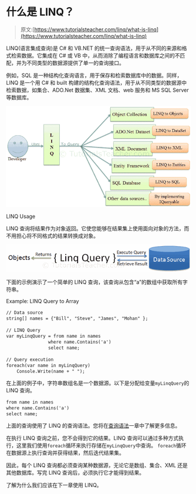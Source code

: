 # 什么是 LINQ？

> 原文:[https://www.tutorialsteacher.com/linq/what-is-linq](https://www.tutorialsteacher.com/linq/what-is-linq)

LINQ(语言集成查询)是 C# 和 VB.NET 的统一查询语法，用于从不同的来源和格式检索数据。它集成在 C# 或 VB 中，从而消除了编程语言和数据库之间的不匹配，并为不同类型的数据源提供了单一的查询接口。

例如，SQL 是一种结构化查询语言，用于保存和检索数据库中的数据。同样，LINQ 是一个用 C# 和 built 构建的结构化查询语法，用于从不同类型的数据源中检索数据，如集合、ADO.Net 数据集、XML 文档、web 服务和 MS SQL Server 等数据库。

[![C# LINQ usage](img/f7b335dc35a632812d6d8424d76285a3.png)](../../Content/images/linq/linq-usage.PNG) 

LINQ Usage



LINQ 查询将结果作为对象返回。它使您能够在结果集上使用面向对象的方法，而不用担心将不同格式的结果转换成对象。

[![LINQ Query](img/27de9fee9ac0258ec27a5aab8a9d82b4.png)](../../Content/images/linq/linq-execution.PNG) 

下面的示例演示了一个简单的 LINQ 查询，该查询从包含“a”的数组中获取所有字符串。

Example: LINQ Query to Array

```
// Data source
string[] names = {"Bill", "Steve", "James", "Mohan" };

// LINQ Query 
var myLinqQuery = from name in names
                where name.Contains('a')
                select name;

// Query execution
foreach(var name in myLinqQuery)
    Console.Write(name + " "); 
```

在上面的例子中，字符串数组名是一个数据源。以下是分配给变量`myLinqQuery`的 LINQ 查询。

```
from name in names
where name.Contains('a')
select name; 
```

上面的查询使用了 LINQ 的查询语法。您将在[查询语法](/linq/linq-query-syntax)一章中了解更多信息。

在执行 LINQ 查询之前，您不会得到它的结果。LINQ 查询可以通过多种方式执行，这里我们使用`foreach`循环来执行存储在`myLinqQuery`中查询。 `foreach`循环在数据源上执行查询并获得结果，然后迭代结果集。

因此，每个 LINQ 查询都必须查询某种数据源，无论它是数组、集合、XML 还是其他数据库。写完 LINQ 查询后，必须执行它才能得到结果。

了解为什么我们应该在下一章使用 LINQ。